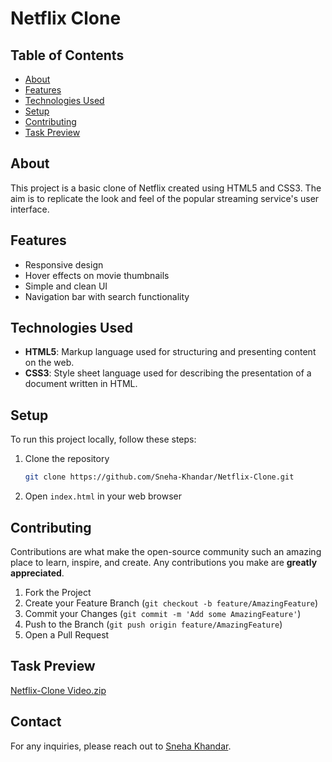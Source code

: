 
# Netflix Clone

## Table of Contents
- [About](#about)
- [Features](#features)
- [Technologies Used](#technologies-used)
- [Setup](#setup)
- [Contributing](#contributing)
- [Task Preview](#task-preview)


## About
This project is a basic clone of Netflix created using HTML5 and CSS3. The aim is to replicate the look and feel of the popular streaming service's user interface.

## Features
- Responsive design
- Hover effects on movie thumbnails
- Simple and clean UI
- Navigation bar with search functionality

## Technologies Used
- **HTML5**: Markup language used for structuring and presenting content on the web.
- **CSS3**: Style sheet language used for describing the presentation of a document written in HTML.

## Setup
To run this project locally, follow these steps:

1. Clone the repository
   ```sh
   git clone https://github.com/Sneha-Khandar/Netflix-Clone.git
   ```
2. Open `index.html` in your web browser

## Contributing
Contributions are what make the open-source community such an amazing place to learn, inspire, and create. Any contributions you make are **greatly appreciated**.

1. Fork the Project
2. Create your Feature Branch (`git checkout -b feature/AmazingFeature`)
3. Commit your Changes (`git commit -m 'Add some AmazingFeature'`)
4. Push to the Branch (`git push origin feature/AmazingFeature`)
5. Open a Pull Request

## Task Preview
[Netflix-Clone Video.zip](https://github.com/user-attachments/files/15585202/Netflix-Clone.Video.zip)

## Contact

For any inquiries, please reach out to [Sneha Khandar](https://github.com/Sneha-Khandar).

